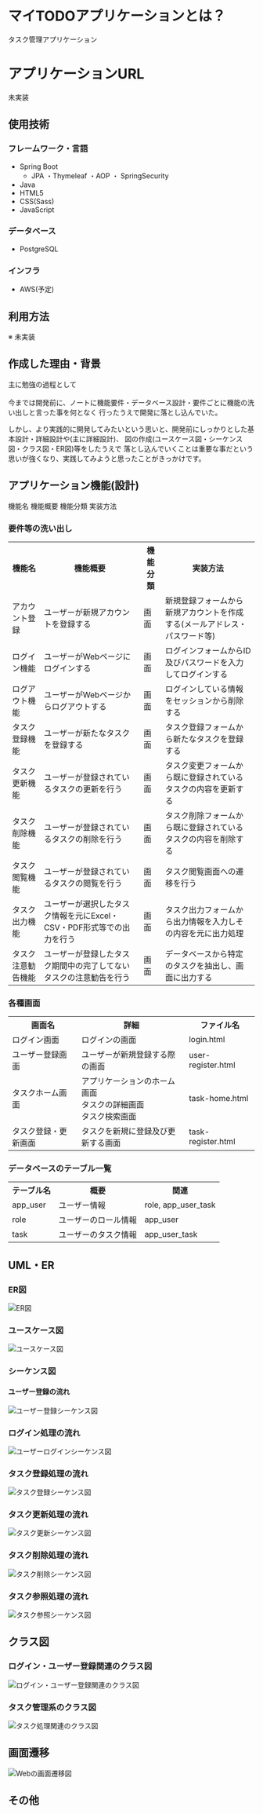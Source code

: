 # マイTODOアプリケーションとは？
タスク管理アプリケーション

# アプリケーションURL
未実装

## 使用技術
### フレームワーク・言語
* Spring Boot
  * JPA ・Thymeleaf ・AOP ・ SpringSecurity
* Java
* HTML5
* CSS(Sass)
* JavaScript

### データベース
* PostgreSQL

### インフラ
* AWS(予定)

## 利用方法
※ 未実装

## 作成した理由・背景
主に勉強の過程として
<br><br>
今までは開発前に、ノートに機能要件・データベース設計・要件ごとに機能の洗い出しと言った事を何となく
行ったうえで開発に落とし込んでいた。

しかし、より実践的に開発してみたいという思いと、開発前にしっかりとした基本設計・詳細設計や(主に詳細設計)、
図の作成(ユースケース図・シーケンス図・クラス図・ER図)等をしたうえで
落とし込んでいくことは重要な事だという思いが強くなり、実践してみようと思ったことがきっかけです。

## アプリケーション機能(設計)

機能名 機能概要 機能分類 実装方法

### 要件等の洗い出し
<table>
  <tr>
    <th>機能名</th>
    <th>機能概要</th>
    <th>機能分類</th>
    <th>実装方法</th>
  </tr>
  <tr>
    <td>アカウント登録</td>
    <td>ユーザーが新規アカウントを登録する</td>
    <td>画面</td>
    <td>新規登録フォームから新規アカウントを作成する(メールアドレス・パスワード等)</td>
  </tr>
  <tr>
    <td>ログイン機能</td>
    <td>ユーザーがWebページにログインする</td>
    <td>画面</td>
    <td>ログインフォームからID及びパスワードを入力してログインする</td>
  </tr>
  <tr>
    <td>ログアウト機能</td>
    <td>ユーザーがWebページからログアウトする</td>
    <td>画面</td>
    <td>ログインしている情報をセッションから削除する</td>
  </tr>
  <tr>
    <td>タスク登録機能</td>
    <td>ユーザーが新たなタスクを登録する</td>
    <td>画面</td>
    <td>タスク登録フォームから新たなタスクを登録する</td>
  </tr>
  <tr>
    <td>タスク更新機能</td>
    <td>ユーザーが登録されているタスクの更新を行う</td>
    <td>画面</td>
    <td>タスク変更フォームから既に登録されているタスクの内容を更新する</td>
  </tr>
  <tr>
    <td>タスク削除機能</td>
    <td>ユーザーが登録されているタスクの削除を行う</td>
    <td>画面</td>
    <td>タスク削除フォームから既に登録されているタスクの内容を削除する</td>
  </tr>
  <tr>
    <td>タスク閲覧機能</td>
    <td>ユーザーが登録されているタスクの閲覧を行う</td>
    <td>画面</td>
    <td>タスク閲覧画面への遷移を行う</td>
  </tr>
  <tr>
    <td>タスク出力機能</td>
    <td>ユーザーが選択したタスク情報を元にExcel・CSV・PDF形式等での出力を行う</td>
    <td>画面</td>
    <td>タスク出力フォームから出力情報を入力しその内容を元に出力処理</td>
  </tr>
  <tr>
    <td>タスク注意勧告機能</td>
    <td>ユーザーが登録したタスク期間中の完了してないタスクの注意勧告を行う</td>
    <td>画面</td>
    <td>データベースから特定のタスクを抽出し、画面に出力する</td>
  </tr>
  
</table>

### 各種画面

<table>
  <tr>
    <th>画面名</th>
    <th>詳細</th>
    <th>ファイル名</th>
  </tr>
  <tr>
    <td>ログイン画面</td>
    <td>ログインの画面</td>
    <td>login.html</td>
  </tr>
  <tr>
    <td>ユーザー登録画面</td>
    <td>ユーザーが新規登録する際の画面</td>
    <td>user-register.html</td>
  </tr>
  <tr>
    <td>タスクホーム画面</td>
    <td>
      アプリケーションのホーム画面
      <br>
      タスクの詳細画面
      <br>
      タスク検索画面
    </td>
    <td>task-home.html</td>
  </tr>
  <tr>
    <td>タスク登録・更新画面</td>
    <td>タスクを新規に登録及び更新する画面</td>
    <td>task-register.html</td>
  </tr>
</table>

### データベースのテーブル一覧

<table>
  <tr>
    <th>テーブル名</th>
    <th>概要</th>
    <th>関連</th>
  </tr>
  <tr>
    <td>app_user</td>
    <td>ユーザー情報</td>
    <td>role, app_user_task</td>
  </tr>
  <tr>
    <td>role</td>
    <td>ユーザーのロール情報</td>
    <td>app_user</td>
  </tr>
  
  <tr>
    <td>task</td>
    <td>ユーザーのタスク情報</td>
    <td>app_user_task</td>
  </tr>
</table>

## UML・ER

### ER図
![ER図](plantuml/db_er.png)

### ユースケース図
![ユースケース図](plantuml/uc.png)

### シーケンス図

#### ユーザー登録の流れ
![ユーザー登録シーケンス図](plantuml/signup_se.png)

### ログイン処理の流れ
![ユーザーログインシーケンス図](plantuml/login_se.png)

### タスク登録処理の流れ
![タスク登録シーケンス図](plantuml/task_register_se.png)

### タスク更新処理の流れ
![タスク更新シーケンス図](plantuml/task_update_se.png)

### タスク削除処理の流れ
![タスク削除シーケンス図](plantuml/task_delete_se.png)

### タスク参照処理の流れ
![タスク参照シーケンス図](plantuml/task_select_se.png)

## クラス図

### ログイン・ユーザー登録関連のクラス図
![ログイン・ユーザー登録関連のクラス図](plantuml/login_user_register_class.png)

### タスク管理系のクラス図
![タスク処理関連のクラス図](plantuml/task_relation_class.png)

## 画面遷移
![Webの画面遷移図](plantuml/web_state.png)

## その他
